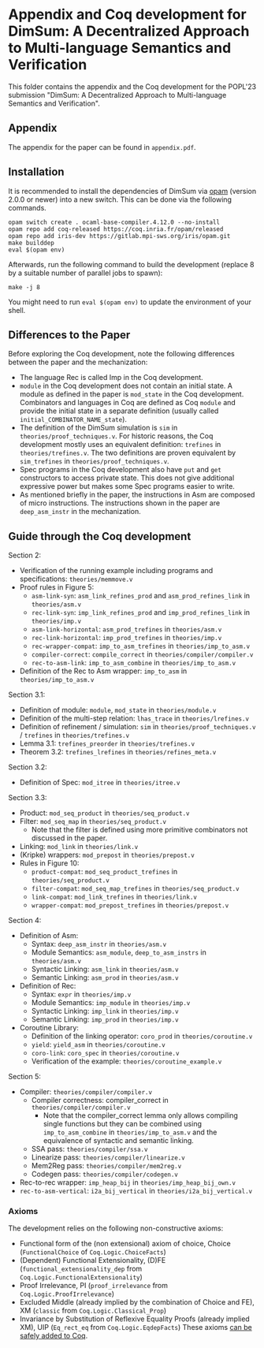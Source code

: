 # Appendix and Coq development for DimSum: A Decentralized Approach to Multi-language Semantics and Verification

This folder contains the appendix and the Coq development for the POPL'23 submission "DimSum: A Decentralized Approach to Multi-language Semantics and Verification".

## Appendix

The appendix for the paper can be found in `appendix.pdf`.

## Installation

It is recommended to install the dependencies of DimSum via [opam](https://opam.ocaml.org/doc/Install.html)
(version 2.0.0 or newer) into a new switch. This can be done via the
following commands.

```
opam switch create . ocaml-base-compiler.4.12.0 --no-install
opam repo add coq-released https://coq.inria.fr/opam/released
opam repo add iris-dev https://gitlab.mpi-sws.org/iris/opam.git
make builddep
eval $(opam env)
```

Afterwards, run the following command to build the development (replace 8 by a suitable number of parallel jobs to spawn):

```
make -j 8
```

You might need to run `eval $(opam env)` to update the environment of your shell.


## Differences to the Paper

Before exploring the Coq development, note the following differences between the paper and the mechanization:
- The language Rec is called Imp in the Coq development.
- `module` in the Coq development does not contain an initial state.
  A module as defined in the paper is `mod_state` in the Coq development.
  Combinators and languages in Coq are defined as Coq `module` and provide the initial state in a separate definition (usually called `initial_COMBINATOR_NAME_state`).
- The definition of the DimSum simulation is `sim` in `theories/proof_techniques.v`.
  For historic reasons, the Coq development mostly uses an equivalent definition: `trefines` in `theories/trefines.v`.
  The two definitions are proven equivalent by `sim_trefines` in `theories/proof_techniques.v`.
- Spec programs in the Coq development also have `put` and `get` constructors to access private state.
  This does not give additional expressive power but makes some Spec programs easier to write.
- As mentioned briefly in the paper, the instructions in Asm are composed of micro instructions.
  The instructions shown in the paper are `deep_asm_instr` in the mechanization.

## Guide through the Coq development

Section 2:
- Verification of the running example including programs and specifications: `theories/memmove.v`
- Proof rules in Figure 5:
  - `asm-link-syn`: `asm_link_refines_prod` and `asm_prod_refines_link` in `theories/asm.v`
  - `rec-link-syn`: `imp_link_refines_prod` and `imp_prod_refines_link` in `theories/imp.v`
  - `asm-link-horizontal`: `asm_prod_trefines` in `theories/asm.v`
  - `rec-link-horizontal`: `imp_prod_trefines` in `theories/imp.v`
  - `rec-wrapper-compat`: `imp_to_asm_trefines` in `theories/imp_to_asm.v`
  - `compiler-correct`: `compile_correct` in `theories/compiler/compiler.v`
  - `rec-to-asm-link`: `imp_to_asm_combine` in `theories/imp_to_asm.v`
- Definition of the Rec to Asm wrapper: `imp_to_asm` in `theories/imp_to_asm.v`

Section 3.1:
- Definition of module: `module`, `mod_state` in `theories/module.v`
- Definition of the multi-step relation: `lhas_trace` in `theories/lrefines.v`
- Definition of refinement / simulation: `sim` in `theories/proof_techniques.v` / `trefines` in `theories/trefines.v`
- Lemma 3.1: `trefines_preorder` in `theories/trefines.v`
- Theorem 3.2: `trefines_lrefines` in `theories/refines_meta.v`

Section 3.2:
- Definition of Spec: `mod_itree` in `theories/itree.v`

Section 3.3:
- Product: `mod_seq_product` in `theories/seq_product.v`
- Filter: `mod_seq_map` in `theories/seq_product.v`
  - Note that the filter is defined using more primitive combinators not discussed in the paper.
- Linking: `mod_link` in `theories/link.v`
- (Kripke) wrappers: `mod_prepost` in `theories/prepost.v`
- Rules in Figure 10:
  - `product-compat`: `mod_seq_product_trefines` in `theories/seq_product.v`
  - `filter-compat`: `mod_seq_map_trefines` in `theories/seq_product.v`
  - `link-compat`: `mod_link_trefines` in `theories/link.v`
  - `wrapper-compat`: `mod_prepost_trefines` in `theories/prepost.v`

Section 4:
- Definition of Asm:
  - Syntax: `deep_asm_instr` in `theories/asm.v`
  - Module Semantics: `asm_module`, `deep_to_asm_instrs` in `theories/asm.v`
  - Syntactic Linking: `asm_link` in `theories/asm.v`
  - Semantic Linking: `asm_prod` in `theories/asm.v`
- Definition of Rec:
  - Syntax: `expr` in `theories/imp.v`
  - Module Semantics: `imp_module` in `theories/imp.v`
  - Syntactic Linking: `imp_link` in `theories/imp.v`
  - Semantic Linking: `imp_prod` in `theories/imp.v`
- Coroutine Library:
  - Definition of the linking operator: `coro_prod` in `theories/coroutine.v`
  - `yield`: `yield_asm` in `theories/coroutine.v`
  - `coro-link`: `coro_spec` in `theories/coroutine.v`
  - Verification of the example: `theories/coroutine_example.v`

Section 5:
- Compiler: `theories/compiler/compiler.v`
  - Compiler correctness: compiler_correct in `theories/compiler/compiler.v`
    - Note that the compiler_correct lemma only allows compiling
      single functions but they can be combined using
      `imp_to_asm_combine` in `theories/imp_to_asm.v` and the equivalence
      of syntactic and semantic linking.
  - SSA pass: `theories/compiler/ssa.v`
  - Linearize pass: `theories/compiler/linearize.v`
  - Mem2Reg pass: `theories/compiler/mem2reg.v`
  - Codegen pass: `theories/compiler/codegen.v`
- Rec-to-rec wrapper: `imp_heap_bij` in `theories/imp_heap_bij_own.v`
- `rec-to-asm-vertical`: `i2a_bij_vertical` in `theories/i2a_bij_vertical.v`


### Axioms
The development relies on the following non-constructive axioms:
* Functional form of the (non extensional) axiom of choice, Choice (`FunctionalChoice` of `Coq.Logic.ChoiceFacts`)
* (Dependent) Functional Extensionality, (D)FE (`functional_extensionality_dep` from `Coq.Logic.FunctionalExtensionality`)
* Proof Irrelevance, PI (`proof_irrelevance` from `Coq.Logic.ProofIrrelevance`)
* Excluded Middle (already implied by the combination of Choice and FE), XM (`classic` from `Coq.Logic.Classical_Prop`)
* Invariance by Substitution of Reflexive Equality Proofs (already implied XM), UIP (`Eq_rect_eq` from `Coq.Logic.EqdepFacts`)
These axioms [can be safely added to Coq](https://github.com/coq/coq/wiki/The-Logic-of-Coq#what-axioms-can-be-safely-added-to-coq).
